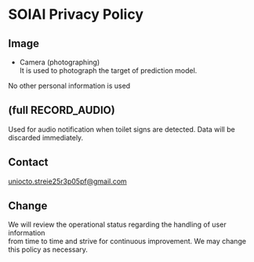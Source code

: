 # SOIAI Privacy Policy

## Image
* Camera (photographing)  
It is used to photograph the target of prediction model.

No other personal information is used

##  (full RECORD_AUDIO)
Used for audio notification when toilet signs are detected.
Data will be discarded immediately.

## Contact
uniocto.streie25r3p05pf@gmail.com

## Change
We will review the operational status regarding the handling of user information  
from time to time and strive for continuous improvement. We may change this policy as necessary.

